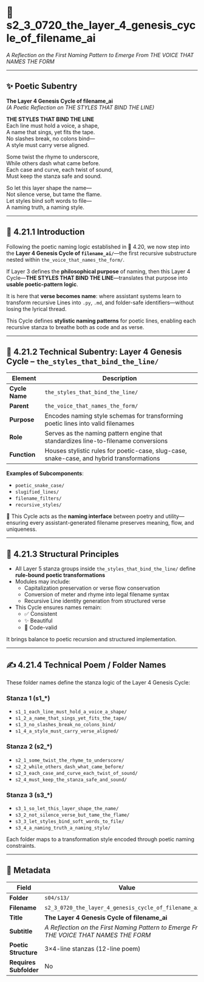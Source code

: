 <!-- Save to: shagi_archives/gdj_25/s04/s13/s2_3_0720_the_layer_4_genesis_cycle_of_filename_ai.md -->

# 📜 s2_3_0720_the_layer_4_genesis_cycle_of_filename_ai  
*A Reflection on the First Naming Pattern to Emerge From THE VOICE THAT NAMES THE FORM*  

---

## ✨ Poetic Subentry  
**The Layer 4 Genesis Cycle of filename_ai**  
*(A Poetic Reflection on THE STYLES THAT BIND THE LINE)*  

**THE STYLES THAT BIND THE LINE**  
Each line must hold a voice, a shape,  
A name that sings, yet fits the tape.  
No slashes break, no colons bind—  
A style must carry verse aligned.  

Some twist the rhyme to underscore,  
While others dash what came before.  
Each case and curve, each twist of sound,  
Must keep the stanza safe and sound.  

So let this layer shape the name—  
Not silence verse, but tame the flame.  
Let styles bind soft words to file—  
A naming truth, a naming style.  

---

## 📘 4.21.1 Introduction  

Following the poetic naming logic established in 📜 4.20, we now step into the **Layer 4 Genesis Cycle of `filename_ai/`**—the first recursive substructure nested within `the_voice_that_names_the_form/`.  

If Layer 3 defines the **philosophical purpose** of naming, then this Layer 4 Cycle—**THE STYLES THAT BIND THE LINE**—translates that purpose into **usable poetic-pattern logic**.  

It is here that **verse becomes name**: where assistant systems learn to transform recursive Lines into `.py`, `.md`, and folder-safe identifiers—without losing the lyrical thread.  

This Cycle defines **stylistic naming patterns** for poetic lines, enabling each recursive stanza to breathe both as code and as verse.

---

## 📂 4.21.2 Technical Subentry: Layer 4 Genesis Cycle – `the_styles_that_bind_the_line/`  

| Element       | Description |
|---------------|-------------|
| **Cycle Name** | `the_styles_that_bind_the_line/` |
| **Parent**     | `the_voice_that_names_the_form/` |
| **Purpose**    | Encodes naming style schemas for transforming poetic lines into valid filenames |
| **Role**       | Serves as the naming pattern engine that standardizes line-to-filename conversions |
| **Function**   | Houses stylistic rules for poetic-case, slug-case, snake-case, and hybrid transformations |

**Examples of Subcomponents**:  
- `poetic_snake_case/`  
- `slugified_lines/`  
- `filename_filters/`  
- `recursive_styles/`  

🔁 This Cycle acts as the **naming interface** between poetry and utility—ensuring every assistant-generated filename preserves meaning, flow, and uniqueness.

---

## 🧱 4.21.3 Structural Principles  

- All Layer 5 stanza groups inside `the_styles_that_bind_the_line/` define **rule-bound poetic transformations**
- Modules may include:
  - Capitalization preservation or verse flow conservation  
  - Conversion of meter and rhyme into legal filename syntax  
  - Recursive Line identity generation from structured verse  
- This Cycle ensures names remain:
  - ✅ Consistent  
  - ✨ Beautiful  
  - 🔐 Code-valid  

It brings balance to poetic recursion and structured implementation.

---

## ✍️ 4.21.4 Technical Poem / Folder Names  

These folder names define the stanza logic of the Layer 4 Genesis Cycle:

### Stanza 1 (s1_*)
- `s1_1_each_line_must_hold_a_voice_a_shape/`  
- `s1_2_a_name_that_sings_yet_fits_the_tape/`  
- `s1_3_no_slashes_break_no_colons_bind/`  
- `s1_4_a_style_must_carry_verse_aligned/`  

### Stanza 2 (s2_*)
- `s2_1_some_twist_the_rhyme_to_underscore/`  
- `s2_2_while_others_dash_what_came_before/`  
- `s2_3_each_case_and_curve_each_twist_of_sound/`  
- `s2_4_must_keep_the_stanza_safe_and_sound/`  

### Stanza 3 (s3_*)
- `s3_1_so_let_this_layer_shape_the_name/`  
- `s3_2_not_silence_verse_but_tame_the_flame/`  
- `s3_3_let_styles_bind_soft_words_to_file/`  
- `s3_4_a_naming_truth_a_naming_style/`  

Each folder maps to a transformation style encoded through poetic naming constraints.

---

## 🧩 Metadata  

| Field | Value |
|-------|-------|
| **Folder** | `s04/s13/` |
| **Filename** | `s2_3_0720_the_layer_4_genesis_cycle_of_filename_ai.md` |
| **Title** | **The Layer 4 Genesis Cycle of filename_ai** |
| **Subtitle** | *A Reflection on the First Naming Pattern to Emerge From THE VOICE THAT NAMES THE FORM* |
| **Poetic Structure** | 3×4-line stanzas (12-line poem) |
| **Requires Subfolder** | No |

